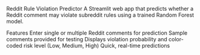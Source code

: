 Reddit Rule Violation Predictor
A Streamlit web app that predicts whether a Reddit comment may violate subreddit rules using a trained Random Forest model.

Features
Enter single or multiple Reddit comments for prediction
Sample comments provided for testing
Displays violation probability and color-coded risk level (Low, Medium, High)
Quick, real-time predictions
